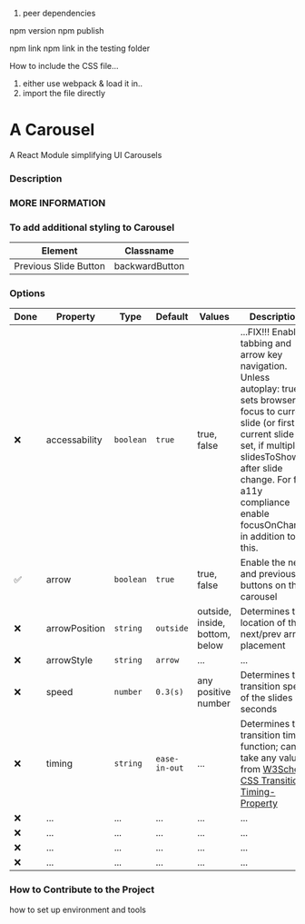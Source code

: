 1. peer dependencies


npm version
npm publish


npm link
npm link <pkg-name> in the testing folder


How to include the CSS file...
1. either use webpack & load it in..
2. import the file directly

# A Carousel
A React Module simplifying UI Carousels

### Description


### MORE INFORMATION

### To add additional styling to Carousel

| Element | Classname |
| ------- | --------- |
| Previous Slide Button | backwardButton |

### Options

| Done | Property | Type | Default | Values | Description |
| ---- | -------- | ---- | ------- | ------ | ----------- |
| ❌ | accessability | `boolean` | `true` | true, false | ...FIX!!! Enables tabbing and arrow key navigation. Unless autoplay: true, sets browser focus to current slide (or first of current slide set, if multiple slidesToShow) after slide change. For full a11y compliance enable focusOnChange in addition to this. |
| ✅ | arrow | `boolean` | `true` | true, false | Enable the next and previous buttons on the carousel |
| ❌ | arrowPosition | `string` | `outside` | outside, inside, bottom, below | Determines the location of the next/prev arrow placement |
| ❌ | arrowStyle | `string` | `arrow` | ... | ... |
| ❌ | speed | `number` | `0.3(s)` | any positive number | Determines the transition speed of the slides in seconds |
| ❌ | timing | `string` | `ease-in-out` | ... | Determines the transition timing function; can take any value from [W3School CSS Transition-Timing-Property](https://www.w3schools.com/cssref/css3_pr_transition-timing-function.asp) |
| ❌ | ... | ... | ... | ... | ... |
| ❌ | ... | ... | ... | ... | ... |
| ❌ | ... | ... | ... | ... | ... |
| ❌ | ... | ... | ... | ... | ... |


### How to Contribute to the Project

how to set up environment and tools